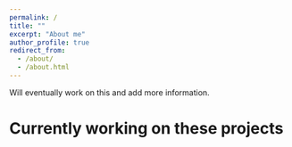 ```yaml
---
permalink: /
title: ""
excerpt: "About me"
author_profile: true
redirect_from: 
  - /about/
  - /about.html
---
```

Will eventually work on this and add more information.



Currently working on these projects
======







